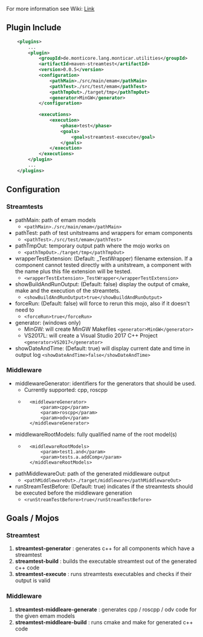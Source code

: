 
For more information see Wiki:
[Link](https://git.rwth-aachen.de/monticore/EmbeddedMontiArc/utilities/maven-streamtest/wikis/home)

## Plugin Include 

```xml
    <plugins>
        ...
        <plugin>
            <groupId>de.monticore.lang.monticar.utilities</groupId>
            <artifactId>maven-streamtest</artifactId>
            <version>0.0.5</version>
            <configuration>
                <pathMain>./src/main/emam</pathMain>
                <pathTest>./src/test/emam</pathTest>
                <pathTmpOut>./target/tmp</pathTmpOut>
                <generator>MinGW</generator>
            </configuration>
    
            <executions>
                <execution>
                    <phase>test</phase>
                    <goals>
                        <goal>streamtest-execute</goal>
                    </goals>
                </execution>
            </executions>
        </plugin>
        ...
    </plugins>
```

## Configuration

### Streamtests
- pathMain: path of emam models
    - ```<pathMain>./src/main/emam</pathMain>```
- pathTest: path of test unitstreams and wrappers for emam components
    - ```<pathTest>./src/test/emam</pathTest>```
- pathTmpOut: temporary output path where the mojo works on
    - ```<pathTmpOut>./target/tmp</pathTmpOut>```
- wrapperTestExtension: (Default: _TestWrapper) filename extension. 
    If a component cannot tested directly with a unitstream, a component with the name plus this file extension will be tested.
    - ```<wrapperTestExtension>_TestWrapper</wrapperTestExtension>```
- showBuildAndRunOutput: (Default: false) display the output of cmake, make and the execution of the streamtets.
    - ```<showBuildAndRunOutput>true</showBuildAndRunOutput>```
- forceRun: (Default: false) will force to rerun this mojo, also if it doesn't need to
    - ```<forceRun>true</forceRun>```
- generator: (windows only) 
    - MinGW: will create MinGW Makefiles ```<generator>MinGW</generator>```
    - VS2017L: will create a Visual Studio 2017 C++ Project ```<generator>VS2017</generator>```
- showDateAndTime: (Default: true) will display current date and time in output log ```<showDateAndTime>false</showDateAndTime>```     

### Middleware
- middlewareGenerator: identifiers for the generators that should be used. 
    - Currently supported: cpp, roscpp
    - ```
        <middlewareGenerator>
            <param>cpp</param>
            <param>roscpp</param>
            <param>odv</param>        
        </middlewareGenerator>
        ```
- middlewareRootModels: fully qualified name of the root model(s)
    - ```
        <middlewareRootModels>
            <param>test1.and</param>
            <param>tests.a.addComp</param>     
        </middlewareRootModels>
        ```
- pathMiddlewareOut: path of the generated middleware output 
    - ```<pathMiddlewareOut>./target/middleware</pathMiddlewareOut>```
- runStreamTestBefore: (Default: true) indicates if the streamtests should be executed before the middleware generation
    - ```<runStreamTestBefore>true</runStreamTestBefore>```
    
## Goals / Mojos

### Streamtest

1. **streamtest-generator** : generates c++ for all components which have a streamtest
1. **streamtest-build** : builds the executable streamtest out of the generated c++ code
1. **streamtest-execute** : runs streamtests executables and checks if their output is valid

### Middleware

1. **streamtest-middleare-generate** : generates cpp / roscpp / odv code for the given emam models 
1. **streamtest-middleare-build** : runs cmake and make for generated c++ code
